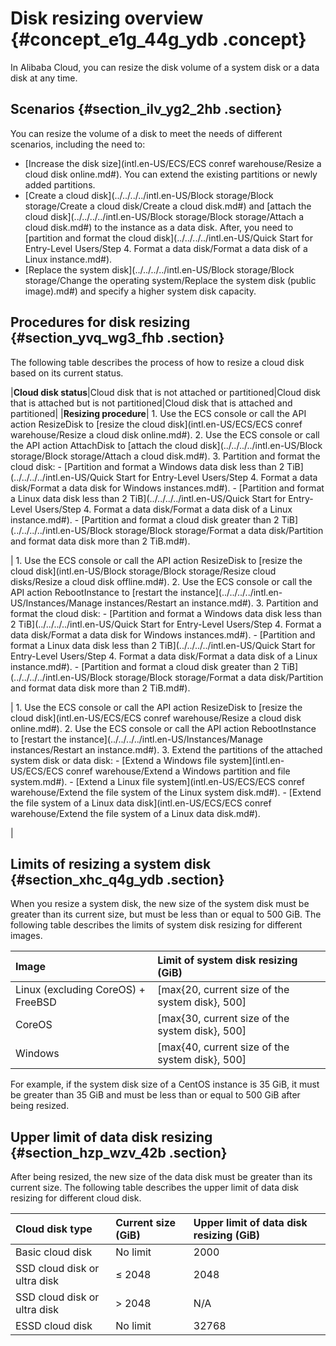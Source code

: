 # Disk resizing overview {#concept_e1g_44g_ydb .concept}

In Alibaba Cloud, you can resize the disk volume of a system disk or a data disk at any time.

## Scenarios {#section_ilv_yg2_2hb .section}

You can resize the volume of a disk to meet the needs of different scenarios, including the need to:

-   [Increase the disk size](intl.en-US/ECS/ECS conref warehouse/Resize a cloud disk online.md#). You can extend the existing partitions or newly added partitions.
-   [Create a cloud disk](../../../../intl.en-US/Block storage/Block storage/Create a cloud disk/Create a cloud disk.md#) and [attach the cloud disk](../../../../intl.en-US/Block storage/Block storage/Attach a cloud disk.md#) to the instance as a data disk. After, you need to [partition and format the cloud disk](../../../../intl.en-US/Quick Start for Entry-Level Users/Step 4. Format a data disk/Format a data disk of a Linux instance.md#).
-   [Replace the system disk](../../../../intl.en-US/Block storage/Block storage/Change the operating system/Replace the system disk (public image).md#) and specify a higher system disk capacity.

## Procedures for disk resizing {#section_yvq_wg3_fhb .section}

The following table describes the process of how to resize a cloud disk based on its current status.

|**Cloud disk status**|Cloud disk that is not attached or partitioned|Cloud disk that is attached but is not partitioned|Cloud disk that is attached and partitioned|
|**Resizing procedure**| 1.  Use the ECS console or call the API action ResizeDisk to [resize the cloud disk](intl.en-US/ECS/ECS conref warehouse/Resize a cloud disk online.md#).
2.  Use the ECS console or call the API action AttachDisk to [attach the cloud disk](../../../../intl.en-US/Block storage/Block storage/Attach a cloud disk.md#).
3.  Partition and format the cloud disk:
    -   [Partition and format a Windows data disk less than 2 TiB](../../../../intl.en-US/Quick Start for Entry-Level Users/Step 4. Format a data disk/Format a data disk for Windows instances.md#).
    -   [Partition and format a Linux data disk less than 2 TiB](../../../../intl.en-US/Quick Start for Entry-Level Users/Step 4. Format a data disk/Format a data disk of a Linux instance.md#).
    -   [Partition and format a cloud disk greater than 2 TiB](../../../../intl.en-US/Block storage/Block storage/Format a data disk/Partition and format data disk more than 2 TiB.md#).

 | 1.  Use the ECS console or call the API action ResizeDisk to [resize the cloud disk](intl.en-US/Block storage/Block storage/Resize cloud disks/Resize a cloud disk offline.md#).
2.  Use the ECS console or call the API action RebootInstance to [restart the instance](../../../../intl.en-US/Instances/Manage instances/Restart an instance.md#).
3.  Partition and format the cloud disk:
    -   [Partition and format a Windows data disk less than 2 TiB](../../../../intl.en-US/Quick Start for Entry-Level Users/Step 4. Format a data disk/Format a data disk for Windows instances.md#).
    -   [Partition and format a Linux data disk less than 2 TiB](../../../../intl.en-US/Quick Start for Entry-Level Users/Step 4. Format a data disk/Format a data disk of a Linux instance.md#).
    -   [Partition and format a cloud disk greater than 2 TiB](../../../../intl.en-US/Block storage/Block storage/Format a data disk/Partition and format data disk more than 2 TiB.md#).

 | 1.  Use the ECS console or call the API action ResizeDisk to [resize the cloud disk](intl.en-US/ECS/ECS conref warehouse/Resize a cloud disk online.md#).
2.  Use the ECS console or call the API action RebootInstance to [restart the instance](../../../../intl.en-US/Instances/Manage instances/Restart an instance.md#).
3.  Extend the partitions of the attached system disk or data disk:
    -   [Extend a Windows file system](intl.en-US/ECS/ECS conref warehouse/Extend a Windows partition and file system.md#).
    -   [Extend a Linux file system](intl.en-US/ECS/ECS conref warehouse/Extend the file system of the Linux system disk.md#).
    -   [Extend the file system of a Linux data disk](intl.en-US/ECS/ECS conref warehouse/Extend the file system of a Linux data disk.md#).

 |

## Limits of resizing a system disk {#section_xhc_q4g_ydb .section}

When you resize a system disk, the new size of the system disk must be greater than its current size, but must be less than or equal to 500 GiB. The following table describes the limits of system disk resizing for different images.

|Image|Limit of system disk resizing \(GiB\)|
|:----|:------------------------------------|
|Linux \(excluding CoreOS\) + FreeBSD|\[max\{20, current size of the system disk\}, 500\]|
|CoreOS|\[max\{30, current size of the system disk\}, 500\]|
|Windows|\[max\{40, current size of the system disk\}, 500\]|

For example, if the system disk size of a CentOS instance is 35 GiB, it must be greater than 35 GiB and must be less than or equal to 500 GiB after being resized.

## Upper limit of data disk resizing {#section_hzp_wzv_42b .section}

After being resized, the new size of the data disk must be greater than its current size. The following table describes the upper limit of data disk resizing for different cloud disk.

|Cloud disk type|Current size \(GiB\)|Upper limit of data disk resizing \(GiB\)|
|:--------------|:-------------------|:----------------------------------------|
|Basic cloud disk|No limit|2000|
|SSD cloud disk or ultra disk|≤ 2048|2048|
|SSD cloud disk or ultra disk|\> 2048|N/A|
|ESSD cloud disk|No limit|32768|

